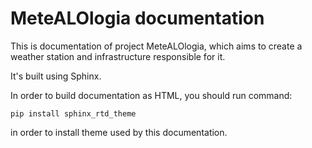 # MeteALOlogia documentation

This is documentation of project MeteALOlogia, which aims to create a weather station and infrastructure responsible for it.

It's built using Sphinx.

In order to build documentation as HTML, you should run command:
```
pip install sphinx_rtd_theme
```
in order to install theme used by this documentation.
